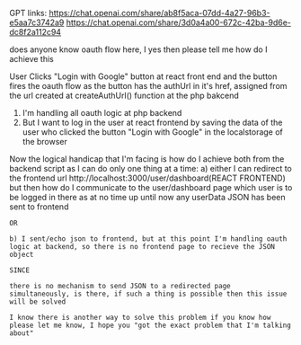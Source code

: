 GPT links:
https://chat.openai.com/share/ab8f5aca-07dd-4a27-96b3-e5aa7c3742a9
https://chat.openai.com/share/3d0a4a00-672c-42ba-9d6e-dc8f2a112c94


does anyone know oauth flow here, I yes then please tell me how do I achieve this

User Clicks "Login with Google" button at react front end and the button fires the oauth flow as the button has the authUrl in it's href, assigned from the url created at createAuthUrl() function at the php bakcend

1. I'm handling all oauth logic at php backend
2. But I want to log in the user at react frontend by saving the data of the user who clicked the button "Login with Google" in the localstorage of the browser

Now the logical handicap that I'm facing is how do I achieve both from the backend script as I can do only one thing at a time:
    a) either I can redirect to the frontend url http://localhost:3000/user/dashboard(REACT FRONTEND) but then how do I communicate to the user/dashboard page which user is to be logged in there as at no time up until now any userData JSON has been sent to frontend
    
    OR
    
    b) I sent/echo json to frontend, but at this point I'm handling oauth logic at backend, so there is no frontend page to recieve the JSON object

    SINCE

    there is no mechanism to send JSON to a redirected page simultaneously, is there, if such a thing is possible then this issue will be solved

    I know there is another way to solve this problem if you know how please let me know, I hope you "got the exact problem that I'm talking about"